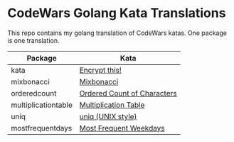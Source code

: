 # CodeWars Golang Kata Translations

This repo contains my golang translation of CodeWars katas. One package is one translation.

| Package              | Kata                                                                                  |
|----------------------|---------------------------------------------------------------------------------------|
| kata                 | [Encrypt this!](https://www.codewars.com/kata/5848565e273af816fb000449)               |
| mixbonacci           | [Mixbonacci](https://www.codewars.com/kata/5811aef3acdf4dab5e000251)                  |
| orderedcount         | [Ordered Count of Characters](https://www.codewars.com/kata/57a6633153ba33189e000074) |
| multiplicationtable  | [Multiplication Table](https://www.codewars.com/kata/534d2f5b5371ecf8d2000a08)        |
| uniq                 | [uniq (UNIX style)](https://www.codewars.com/kata/52249faee9abb9cefa0001ee)           |
| mostfrequentdays     | [Most Frequent Weekdays](https://www.codewars.com/kata/56eb16655250549e4b0013f4)      |